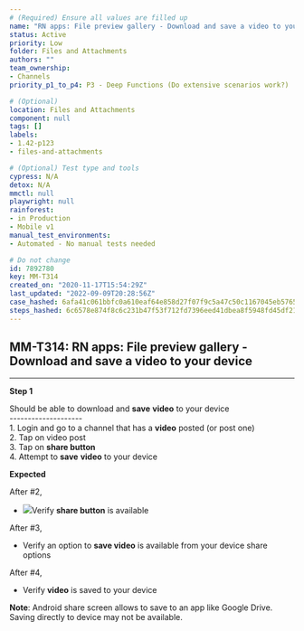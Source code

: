 ```yaml
---
# (Required) Ensure all values are filled up
name: "RN apps: File preview gallery - Download and save a video to your device"
status: Active
priority: Low
folder: Files and Attachments
authors: ""
team_ownership: 
- Channels
priority_p1_to_p4: P3 - Deep Functions (Do extensive scenarios work?)

# (Optional)
location: Files and Attachments
component: null
tags: []
labels: 
- 1.42-p123
- files-and-attachments

# (Optional) Test type and tools
cypress: N/A
detox: N/A
mmctl: null
playwright: null
rainforest: 
- in Production
- Mobile v1
manual_test_environments: 
- Automated - No manual tests needed

# Do not change
id: 7892780
key: MM-T314
created_on: "2020-11-17T15:54:29Z"
last_updated: "2022-09-09T20:28:56Z"
case_hashed: 6afa41c061bbfc0a610eaf64e858d27f07f9c5a47c50c1167045eb5765fd62e25a8af3dff9bb41ea843ff6b1731e6904
steps_hashed: 6c6578e874f8c6c231b47f53f712fd7396eed41dbea8f5948fd45df2101ec20fa074d7318d353eb7064286b3a03f5bed
---
```


<!-- (Auto-generated) Based on frontmatter's "key" and "name" -->

## MM-T314: RN apps: File preview gallery - Download and save a video to your device

---

**Step 1**

Should be able to download and **save** **video** to your device\
\--------------------\
1\. Login and go to a channel that has a **video** posted (or post one)\
2\. Tap on video post\
3\. Tap on **share button**\
4\. Attempt to **save** **video** to your device

**Expected**

After #2,

- ![](https://smartbear-tm4j-prod-us-west-2-attachment-rich-text.s3.us-west-2.amazonaws.com/embedded-f3277290f945470c4add5d21ef3dc7ca7b74388fc7152bfb6b99ae58c66a95a8-1605627811975-1605627811975.png)Verify **share button** is available

After #3,

- Verify an option to **save video** is available from your device share options

After #4,

- Verify **video** is saved to your device

**Note**: Android share screen allows to save to an app like Google Drive. Saving directly to device may not be available.
